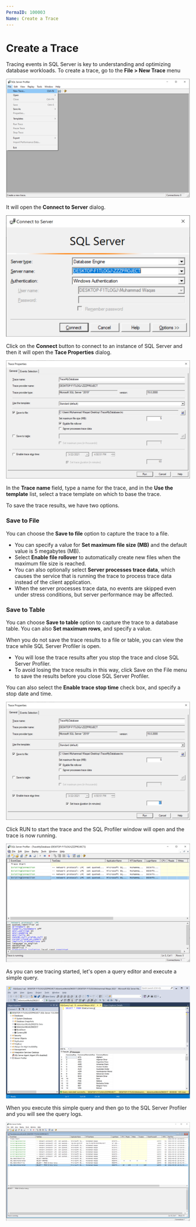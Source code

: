 ```yaml
---
PermaID: 100003
Name: Create a Trace
---
```


# Create a Trace

Tracing events in SQL Server is key to understanding and optimizing database workloads. To create a trace, go to the **File > New Trace** menu

<img src="images/create-a-trace-1.png" alt="File > New Trace">

It will open the **Connect to Server** dialog.

<img src="images/create-a-trace-2.png" alt="Connect to Server dialog">

Click on the **Connect** button to connect to an instance of SQL Server and then it will open the **Tace Properties** dialog. 

<img src="images/create-a-trace-3.png" alt="Trace Properties">

In the **Trace name** field, type a name for the trace, and in the **Use the template** list, select a trace template on which to base the trace.

To save the trace results, we have two options.

### Save to File

You can choose the **Save to file** option to capture the trace to a file. 

 - You can specify a value for **Set maximum file size (MB)** and the default value is 5 megabytes (MB).
 - Select **Enable file rollover** to automatically create new files when the maximum file size is reached. 
 - You can also optionally select **Server processes trace data**, which causes the service that is running the trace to process trace data instead of the client application. 
 - When the server processes trace data, no events are skipped even under stress conditions, but server performance may be affected.

### Save to Table

You can choose **Save to table** option to capture the trace to a database table. You can also **Set maximum rows**, and specify a value.

When you do not save the trace results to a file or table, you can view the trace while SQL Server Profiler is open. 

 - You will lose the trace results after you stop the trace and close SQL Server Profiler. 
 - To avoid losing the trace results in this way, click Save on the File menu to save the results before you close SQL Server Profiler.

You can also select the **Enable trace stop time** check box, and specify a stop date and time.

<img src="images/create-a-trace-4.png" alt="Enable trace stop time">

Click RUN to start the trace and the SQL Profiler window will open and the trace is now running.

<img src="images/create-a-trace-5.png" alt="Tracing the database">

As you can see tracing started, let's open a query editor and execute a simple query.

<img src="images/create-a-trace-6.png" alt="Execute a simple query">

When you execute this simple query and then go to the SQL Server Profiler and you will see the query logs.

<img src="images/create-a-trace-7.png" alt="Tracing the database after executed a query">
